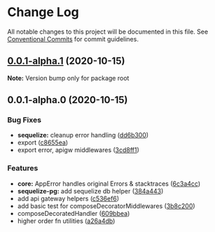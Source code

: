 # Change Log

All notable changes to this project will be documented in this file.
See [Conventional Commits](https://conventionalcommits.org) for commit guidelines.

## [0.0.1-alpha.1](https://github.com/jaystack/aws-serverless-helpers/compare/v0.0.1-alpha.0...v0.0.1-alpha.1) (2020-10-15)

**Note:** Version bump only for package root





## 0.0.1-alpha.0 (2020-10-15)


### Bug Fixes

* **sequelize:** cleanup error handling ([dd6b300](https://github.com/jaystack/aws-serverless-helpers/commit/dd6b300e622c21f8f60750377eb2b7ec15564262))
* export ([c8655ea](https://github.com/jaystack/aws-serverless-helpers/commit/c8655ea7203f2c8829d7d033413f23fa1994108c))
* export error, apigw middlewares ([3cd8ff1](https://github.com/jaystack/aws-serverless-helpers/commit/3cd8ff14819bbdd98d58daa5bc0bf6937a4f88d8))


### Features

* **core:** AppError handles original Errors & stacktraces ([6c3a4cc](https://github.com/jaystack/aws-serverless-helpers/commit/6c3a4cc494bd9fb66c08a313ecda4bc97652fdc5))
* **sequelize-pg:** add sequelize db helper ([384a443](https://github.com/jaystack/aws-serverless-helpers/commit/384a4437834d94b4e64a498f5ed4250a5fe0325e))
* add api gateway helpers ([c536ef6](https://github.com/jaystack/aws-serverless-helpers/commit/c536ef6d44dcbaa181fb7767ec61245767cefdaf))
* add basic test for composeDecoratorMiddlewares ([3b8c200](https://github.com/jaystack/aws-serverless-helpers/commit/3b8c200c2f24b46be60217d5273a6d78913c01c8))
* composeDecoratedHandler ([609bbea](https://github.com/jaystack/aws-serverless-helpers/commit/609bbea0ec3f3fc08922a3317de5ae5daae6b37f))
* higher order fn utilities ([a26a4db](https://github.com/jaystack/aws-serverless-helpers/commit/a26a4db7c586a5e8bfd8e1b16fdd8f1152f531a2))
